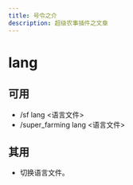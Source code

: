```yaml
---
title: 号令之介
description: 超级农事插件之文章
---
```


# lang
## 可用
 - /sf lang <语言文件>
 - /super_farming lang <语言文件>

## 其用
 - 切换语言文件。